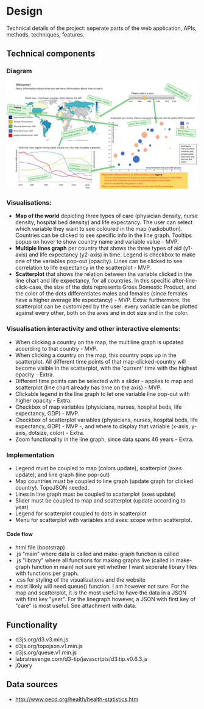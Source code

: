 # Design

Technical details of the project: seperate parts of the web application, APIs, methods, techniques, features.

## Technical components 

### Diagram
![](doc/Dia1.PNG)

### Visualisations:
* **Map of the world** depicting three types of care (physician density, nurse density, hospital bed density) and life expectancy. The user can select which variable they want to see coloured in the map (radiobutton). Countries can be clicked to see specific info in the line graph. Tooltips popup on hover to show country name and variable value - MVP.
* **Multiple lines graph** per country that shows the three types of aid (y1-axis) and life expectancy (y2-axis) in time. Legend is checkbox to make one of the variables pop-out (opacity). Lines can be clicked to see correlation to life expectancy in the scatterplot - MVP.
* **Scatterplot** that shows the relation between the variable clicked in the line chart and life expectancy, for all countries. In this specific after-line-click-case, the size of the dots represents Gross Domestic Product, and the color of the dots differentiates males and females (since females have a higher average life expectancy) - MVP. Extra: furthermore, the scatterplot can be customized by the user: every variable can be plotted against every other, both on the axes and in dot size and in the color. 

### Visualisation interactivity and other interactive elements:
* When clicking a country on the map, the multiline graph is updated according to that country - MVP.
* When clicking a country on the map, this country pops up in the scatterplot. All different time points of that map-clicked-country will become visible in the scatterplot, with the 'current' time with the highest opacity - Extra.
* Different time points can be selected with a slider - applies to map and scatterplot (line chart already has time on the axis) - MVP.
* Clickable legend in the line graph to let one variable line pop-out with higher opacity - Extra.
* Checkbox of map variables (physicians, nurses, hospital beds, life expectancy, GDP) - MVP.
* Checkbox of scatterplot variables (physicians, nurses, hospital beds, life expectancy, GDP) - MVP -, and where to display that variable (x-axis, y-axis, dotsize, color) - Extra.
* Zoom functionality in the line graph, since data spans 46 years - Extra.

### Implementation
* Legend must be coupled to map (colors update), scatterplot (axes update), and line graph (line pop-out)
* Map countries must be coupled to line graph (update graph for clicked country). TopoJSON needed. 
* Lines in line graph must be coupled to scatterplot (axes update)
* Slider must be coupled to map and scatterplot (update according to year)
* Legend for scatterplot coupled to dots in scatterplot
* Menu for scatterplot with variables and axes: scope within scatterplot.

#### Code flow
* html file (bootstrap)
* .js "main" where data is called and make-graph function is called
* .js "library" where all functions for making graphs live (called in make-graph function in main)
    not sure yet whether I want seperate library files with functions per graph.
* .css for styling of the visualizations and the website
* most likely will need queue() function. I am however not sure. For the map and scatterplot, it is the most useful to have the data in a JSON with first key "year". For the linegraph however, a JSON with first key of "care" is most useful. See attachment with data.

## Functionality
* d3js.org/d3.v3.min.js
* d3js.org/topojson.v1.min.js
* d3js.org/queue.v1.min.js
* labratrevenge.com/d3-tip/javascripts/d3.tip.v0.6.3.js
* jQuery

## Data sources
* http://www.oecd.org/health/health-statistics.htm
